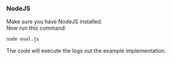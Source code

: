 ### NodeJS
Make sure you have NodeJS installed. <br />
Now run this command:
```bash
node eval.js
```
The code will execute the logs out the example implementation.
